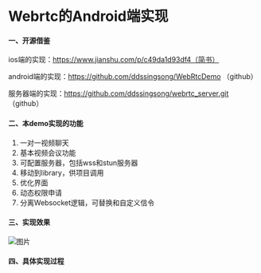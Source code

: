 # Webrtc的Android端实现
#### 一、开源借鉴

ios端的实现：https://www.jianshu.com/p/c49da1d93df4（简书）

android端的实现：https://github.com/ddssingsong/WebRtcDemo （github）

服务器端的实现：https://github.com/ddssingsong/webrtc_server.git （github）

#### 二、本demo实现的功能

1. 一对一视频聊天
2. 基本视频会议功能
3. 可配置服务器，包括wss和stun服务器
4. 移动到library，供项目调用
5. 优化界面
6. 动态权限申请
7. 分离Websocket逻辑，可替换和自定义信令

#### 三、实现效果 

![图片](https://github.com/ddssingsong/webrtc_android/blob/master/image/test.png)

#### 四、具体实现过程